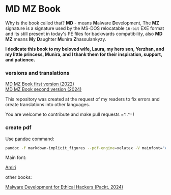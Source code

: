 # MD MZ Book

Why is the book called that? **MD** - means **M**alware **D**evelopment, The **MZ** signature is a signature used by the MS-DOS relocatable `16-bit` EXE format and its still present in today's PE files for backwards compatibility, also **MD MZ** means **M**y **D**aughter **M**unira **Z**hassulankyzy.     

**I dedicate this book to my beloved wife, Laura, my hero son, Yerzhan, and my little princess, Munira, and I thank them for their inspiration, support, and patience.**    

### versions and translations

[MD MZ Book first version (2022)](https://cocomelonc.github.io/book/2022/07/16/mybook.html)     
[MD MZ Book second version (2024)](https://cocomelonc.github.io/book/2024/11/29/mybook-2.html)      

This repository was created at the request of my readers to fix errors and create translations into other languages.      

You are welcome to contribute and make pull requests =^..^=!     

### create pdf

Use [pandoc](https://github.com/jgm/pandoc) command:    

```bash
pandoc -f markdown-implicit_figures --pdf-engine=xelatex -V mainfont="Amiri" -V colorlinks=true -V linkcolor=blue -o mdmz_book.pdf 1-intro.md 2-maldev.md .... 101-finall.md --mathjax
```

Main font:     

[Amiri](https://fonts.google.com/specimen/Amiri)      

other books:

[Malware Development for Ethical Hackers (Packt, 2024)](https://github.com/PacktPublishing/Malware-Development-for-Ethical-Hackers/)